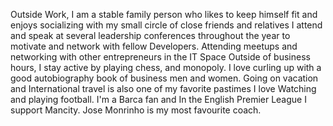 Outside Work, I am a stable family person who likes to keep himself fit and enjoys socializing with my small circle of close friends and relatives
I attend and speak at several leadership conferences throughout the year to motivate and network with fellow Developers. 
Attending meetups and networking with other entrepreneurs in the IT Space
Outside of business hours, I stay active by playing chess, and monopoly. 
I love curling up with a good autobiography book of business men and women. 
Going on vacation and International travel is also one of my favorite pastimes
I love Watching and playing football. I'm a Barca fan and In the English Premier League I support Mancity. Jose Monrinho is my most favourite coach.



